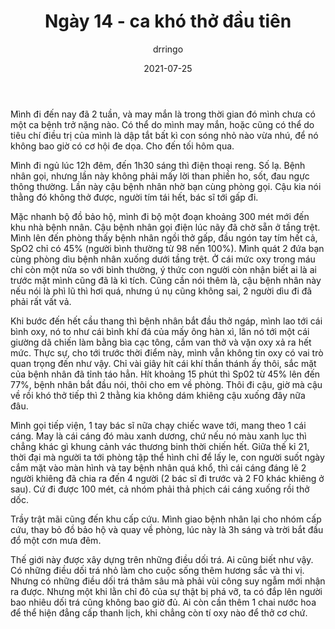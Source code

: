 ﻿---
title: Ngày 14 - ca khó thở đầu tiên
date: 2021-07-25
author: drringo

---
Mình đi đến nay đã 2 tuần, và may mắn là trong thời gian đó mình chưa có một ca bệnh trở nặng nào. Có thể do mình may mắn, hoặc cũng có thể do tiêu chí điều trị của mình là dập tắt bất kì con sóng nhỏ nào vừa nhú, để nó không bao giờ có cơ hội đe dọa. Cho đến tối hôm qua.

Mình đi ngủ lúc 12h đêm, đến 1h30 sáng thì điện thoại reng. Số lạ. Bệnh nhân gọi, nhưng lần này không phải mấy lời than phiền ho, sốt, đau ngực thông thường. Lần này cậu bệnh nhân nhờ bạn cùng phòng gọi. Cậu kia nói thằng đó không thở được, người tím tái hết, bác sĩ tới gấp đi.

Mặc nhanh bộ đồ bảo hộ, mình đi bộ một đoạn khoảng 300 mét mới đến khu nhà bệnh nnân. Cậu bệnh nhân gọi điện lúc nãy đã chờ sẵn ở tầng trệt. Mình lên đến phòng thấy bệnh nhân ngồi thở gấp, đầu ngón tay tím hết cả, SpO2 chỉ có 45% (người bình thường từ 98 nến 100%). Mình quát 2 đứa bạn cùng phòng dìu bệnh nhân xuống dưới tầng trệt. Ở cái mức oxy trong máu chỉ còn một nửa so với bình thường, ý thức con người còn nhận biết ai là ai trước mặt mình cũng đã là kì tích. Cũng cần nói thêm là, cậu bệnh nhân này nếu nói là phì lũ thì hơi quá, nhưng ú nụ cũng không sai, 2 người dìu đi đã phải rất vất vả.

Khi bước đến hết cầu thang thì bệnh nhân bắt đầu thở ngáp, mình lao tới cái bình oxy, nó to như cái bình khí đá của mấy ông hàn xì, lăn nó tới một cái giường dã chiến làm bằng bìa cạc tông, cắm van thở và vặn oxy xả ra hết mức. Thực sự, cho tới trước thời điểm này, mình vẫn không tin oxy có vai trò quan trọng đến như vậy. Chỉ vài giây hít cái khí thần thánh ấy thôi, sắc mặt của bệnh nhân đã tỉnh táo hẳn. Hít khoảng 15 phút thì Sp02 từ 45% lên đến 77%, bệnh nhân bắt đầu nói, thôi cho em về phòng. Thôi đi cậu, giờ mà cậu về rồi khó thở tiếp thì 2 thằng kia không dám khiêng cậu xuống đây nữa đâu.

Mình gọi tiếp viện, 1 tay bác sĩ nữa chạy chiếc wave tới, mang theo 1 cái cáng. May là cái cáng đó màu xanh dương, chứ nếu nó màu xanh lục thì chẳng khác gì khung cảnh vác thương binh thời chiến hết. Giữa thế kỉ 21, thời đại mà người ta tới phòng tập thể hình chỉ để lấy le, con người suốt ngày cắm mặt vào màn hình và tay bệnh nhân quá khổ, thì cái cáng đáng lẽ 2 người khiêng đã chia ra đến 4 người (2 bác sĩ đi trước và 2 F0 khác khiêng ở sau). Cứ đi được 100 mét, cả nhóm phải thả phịch cái cáng xuống rồi thở dốc.

Trầy trật mãi cũng đến khu cấp cứu. Mình giao bệnh nhân lại cho nhóm cấp cứu, thay bỏ đồ bảo hộ và quay về phòng, lúc này là 3h sáng và trời bắt đầu đổ một cơn mưa đêm.

Thế giới này được xây dựng trên những điều dối trá. Ai cũng biết như vậy. Có những điều dối trá nhỏ làm cho cuộc sống thêm hương sắc và thi vị. Nhưng có những điều dối trá thâm sâu mà phải vùi công suy ngẫm mới nhận ra được. Nhưng một khi lằn chỉ đỏ của sự thật bị phá vỡ, ta có đắp lên người bao nhiêu dối trá cũng không bao giờ đủ. Ai còn cần thêm 1 chai nước hoa để thể hiện đẳng cấp thanh lịch, khi chẳng còn tí oxy nào để thở cơ chứ.
